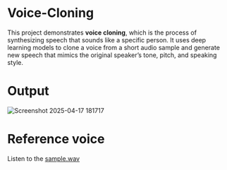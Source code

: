 # Voice-Cloning

This project demonstrates **voice cloning**, which is the process of synthesizing speech that sounds like a specific person. It uses deep learning models to clone a voice from a short audio sample and generate new speech that mimics the original speaker’s tone, pitch, and speaking style.

# Output
![Screenshot 2025-04-17 181717](https://github.com/user-attachments/assets/0cb2f073-6168-4853-ba19-5b7afd263121)


# Reference voice
Listen to the [sample.wav]("C:\Users\aarth\Downloads\harvard.wav") 
